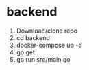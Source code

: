 # backend

1. Download/clone repo
2. cd backend
3. docker-compose up -d
4. go get
5. go run src/main.go
